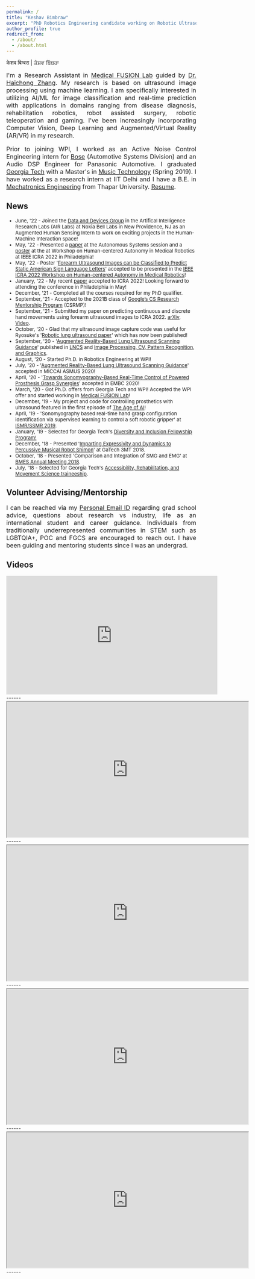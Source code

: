 ```yaml
---
permalink: /
title: "Keshav Bimbraw"
excerpt: "PhD Robotics Engineering candidate working on Robotic Ultrasound and Machine Learning based Medical Image Processing"
author_profile: true
redirect_from: 
  - /about/
  - /about.html
---
```


केशव बिम्बरा | ਕੇਸ਼ਵ ਬਿੰਬਰਾ
<font size="-0.5"><p align="justify">
I'm a Research Assistant in <a href="https://medicalfusionlab.wordpress.com/" target="_blank" rel="noopener noreferrer">Medical FUSION Lab</a> guided by <a href="https://www.wpi.edu/people/faculty/hzhang10" target="_blank" rel="noopener noreferrer">Dr. Haichong Zhang</a>. My research is based on ultrasound image processing using machine learning. I am specifically interested in utilizing AI/ML for image classification and real-time prediction with applications in domains ranging from disease diagnosis, rehabilitation robotics, robot assisted surgery, robotic teleoperation and gaming. I've been increasingly incorporating Computer Vision, Deep Learning and Augmented/Virtual Reality (AR/VR) in my research.</p>
<p align="justify">
Prior to joining WPI, I worked as an Active Noise Control Engineering intern for <a href="https://automotive.bose.com/" target="_blank" rel="noopener noreferrer">Bose</a> (Automotive Systems Division) and an Audio DSP Engineer for Panasonic Automotive. I graduated <a href="https://www.news.gatech.edu/2018/11/06/getting-know-georgia-tech-keshav-bimbraw" target="_blank" rel="noopener noreferrer"> Georgia Tech</a> with a Master's in <a href="https://gtcmt.gatech.edu/robotic-musicianship" target="_blank" rel="noopener noreferrer">Music Technology</a> (Spring 2019). I have worked as a research intern at IIT Delhi and I have a B.E. in <a href="http://www.thapar.edu/programmes/pages/btech-in-mechatronics" target="_blank" rel="noopener noreferrer"> Mechatronics Engineering</a> from Thapar University. <a href="http://bimbraw.github.io/files/Keshav_Bimbraw_Resume_Summer_2022_Updated.pdf" target="_blank">Resume</a>.</p>
</font>

<!--img src="../images/affiliations_edited.PNG" alt="Affiliations"-->

<!--a href="mailto:kbimbraw@wpi.edu" target="_blank">Institutional Email ID</a> <span class="tab"></span> | <a href="mailto:bimbrawkeshav@gmail.com" target="_blank">Personal Email ID</a> <span class="tab"></span> | <a href="http://bimbraw.github.io/files/Keshav_Bimbraw_Resume.pdf" target="_blank">CV</a> <span class="tab"></span> | <a href="https://www.youtube.com/channel/UCLI9__KHyyVQqbeOVLyJGHw" target="_blank">Music</a-->

News
------
<font size="2"><ul>
  <li>June, '22 - Joined the <a href="https://www.bell-labs.com/research-innovation/projects-and-initiatives/data-and-devices-lab/" target="_blank" rel="noopener noreferrer">Data and Devices Group</a> in the Artifical Intelligence Research Labs (AIR Labs) at Nokia Bell Labs in New Providence, NJ as an Augmented Human Sensing Intern to work on exciting projects in the Human-Machine Interaction space!</li>
  <li>May, '22 - Presented a <a href="https://lnkd.in/gka9gr7m" target="_blank" rel="noopener noreferrer">paper</a> at the Autonomous Systems session and a <a href="https://lnkd.in/gkbF5eGf" target="_blank" rel="noopener noreferrer">poster</a> at the at Workshop on Human-centered Autonomy in Medical Robotics at IEEE ICRA 2022 in Philadelphia!</li>
  <li>May, '22 - Poster '<a href="https://lnkd.in/gkbF5eGf" target="_blank" rel="noopener noreferrer">Forearm Ultrasound Images can be Classified to Predict Static American Sign Language Letters</a>' accepted to be presented in the <a href="https://lnkd.in/gcwpSRxj" target="_blank" rel="noopener noreferrer"> IEEE ICRA 2022 Workshop on Human-centered Autonomy in Medical Robotics</a>!</li>
  <li>January, '22 - My recent <a href="https://lnkd.in/gka9gr7m" target="_blank" rel="noopener noreferrer">paper</a> accepted to ICRA 2022! Looking forward to attending the conference in Philadelphia in May!</li>
  <li>December, '21 - Completed all the courses required for my PhD qualifier.</li>
  <li>September, '21 - Accepted to the 2021B class of <a href="https://research.google/outreach/csrmp/" target="_blank" rel="noopener noreferrer">Google’s CS Research Mentorship Program</a> (CSRMP)!</li>
  <li>September, '21 - Submitted my paper on predicting continuous and discrete hand movements using forearm ultrasound images to ICRA 2022. <a href="https://arxiv.org/abs/2109.11093" target="_blank" rel="noopener noreferrer">arXiv</a>, <a href="https://www.youtube.com/watch?v=YdhpU829e-M" target="_blank" rel="noopener noreferrer">Video</a>.</li>
  <li>October, '20 - Glad that my ultrasound image capture code was useful for Ryosuke's '<a href="https://pubmed.ncbi.nlm.nih.gov/34532570/" target="_blank" rel="noopener noreferrer">Robotic lung ultrasound paper</a>' which has now been published!</li>
  <li>September, '20 - '<a href="https://link.springer.com/chapter/10.1007/978-3-030-60334-2_11" target="_blank" rel="noopener noreferrer">Augmented Reality-Based Lung Ultrasound Scanning Guidance</a>' published in <a href="https://link.springer.com/bookseries/558" target="_blank" rel="noopener noreferrer">LNCS</a> and <a href="https://www.springer.com/series/7412" target="_blank" rel="noopener noreferrer">Image Processing, CV, Pattern Recognition, and Graphics</a>.</li>
  <li>August, '20 - Started Ph.D. in Robotics Engineering at WPI!</li>
  <li>July, '20 - '<a href="https://vimeo.com/448019177" target="_blank" rel="noopener noreferrer">Augmented Reality-Based Lung Ultrasound Scanning Guidance</a>' accepted in MICCAI ASMUS 2020!</li>
  <li>April, '20 - '<a href="https://ieeexplore.ieee.org/document/9176483" target="_blank" rel="noopener noreferrer">Towards Sonomyography-Based Real-Time Control of Powered Prosthesis Grasp Synergies</a>' accepted in EMBC 2020!</li>
  <li>March, '20 - Got Ph.D. offers from Georgia Tech and WPI! Accepted the WPI offer and started working in <a href="https://medicalfusionlab.wordpress.com/" target="_blank" rel="noopener noreferrer">Medical FUSION Lab</a>!</li>
  <li>December, '19 - My project and code for controlling prosthetics with ultrasound featured in the first episode of <a href="https://youtu.be/UwsrzCVZAb8?t=1079" target="_blank" rel="noopener noreferrer">The Age of AI</a>!</li> 
  <li>April, '19 - 'Sonomyography based real-time hand grasp configuration identification via supervised learning to control a soft robotic gripper' at <a href="http://www.ismr.gatech.edu/2019/" target="_blank" rel="noopener noreferrer">ISMR/SSMR 2019</a>.</li>
  <li>January, '19 - Selected for Georgia Tech's <a href="https://diversity.gatech.edu/2019-diversity-and-inclusion-fellows-bios" target="_blank" rel="noopener noreferrer">Diversity and Inclusion Fellowship Program!</a></li>
  <li>December, '18 - Presented '<a href="https://smartech.gatech.edu/handle/1853/60602" target="_blank" rel="noopener noreferrer">Imparting Expressivity and Dynamics to Percussive Musical Robot Shimon</a>' at GaTech 3MT 2018.</li>
  <li>October, '18 - Presented 'Comparison and Integration of SMG and EMG' at <a href="https://www.bmes.org/content.asp?contentid=392" target="_blank" rel="noopener noreferrer">BMES Annual Meeting 2018</a>.</li>
  <li>July, '18 - Selected for Georgia Tech's <a href="http://arms.robotics.gatech.edu/cohort3" target="_blank" rel="noopener noreferrer">Accessibility, Rehabilitation, and Movement Science traineeship</a>.</li></ul></font><p></p>

Volunteer Advising/Mentorship
------
<font size="-0.5"><p align="justify">
I can be reached via my <a href="mailto:bimbrawkeshav@gmail.com" target="_blank">Personal Email ID</a> regarding grad school advice, questions about research vs industry, life as an international student and career guidance. Individuals from traditionally underrepresented communities in STEM such as LGBTQIA+, POC and FGCS are encouraged to reach out. I have been guiding and mentoring students since I was an undergrad. </p></font>

Videos
------
<!--<iframe width="560" height="315" src="https://youtu.be/yJtiT1-eBGE" title="YouTube video player" frameborder="0" allow="accelerometer; autoplay; clipboard-write; encrypted-media; gyroscope; picture-in-picture" allowfullscreen></iframe>-->
<iframe width="560" height="315" src="https://www.youtube.com/embed/yJtiT1-eBGE" title="YouTube video player" frameborder="0" allow="accelerometer; autoplay; clipboard-write; encrypted-media; gyroscope; picture-in-picture" allowfullscreen></iframe>
------
<iframe src="https://player.vimeo.com/video/463333665" width="640" height="360" frameborder="2" allow="autoplay; fullscreen" allowfullscreen></iframe>
------
<iframe src="https://player.vimeo.com/video/444131445" width="640" height="360" frameborder="2" allow="autoplay; fullscreen" allowfullscreen></iframe>
------
<iframe src="https://player.vimeo.com/video/444132536" width="640" height="360" frameborder="2" allow="autoplay; fullscreen" allowfullscreen></iframe>
------
<iframe src="https://player.vimeo.com/video/174093155" width="640" height="360" frameborder="2" allow="autoplay; fullscreen" allowfullscreen></iframe>
------
